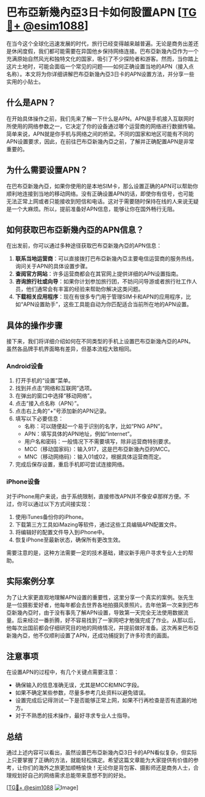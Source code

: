 # 巴布亞新幾內亞3日卡如何設置APN [[TG💪+ @esim1088](https://t.me/s/esim1088)]

在当今这个全球化迅速发展的时代，旅行已经变得越来越普遍。无论是商务出差还是休闲度假，我们都可能需要在异国他乡保持网络连接。巴布亞新幾內亞作为一个充满原始自然风光和独特文化的国家，吸引了不少探险者和游客。然而，当你踏上这片土地时，可能会面临一个常见的问题——如何正确设置当地的APN（接入点名称）。本文将为你详细讲解巴布亞新幾內亞3日卡的APN设置方法，并分享一些实用的小贴士。

## 什么是APN？

在开始具体操作之前，我们先来了解一下什么是APN。APN是手机接入互联网时所使用的网络参数之一，它决定了你的设备通过哪个运营商的网络进行数据传输。简单来说，APN就是你手机与网络之间的桥梁。不同的国家和地区可能有不同的APN设置要求，因此，在前往巴布亞新幾內亞之前，了解并正确配置APN是非常重要的。

## 为什么需要设置APN？

在巴布亞新幾內亞，如果你使用的是本地SIM卡，那么设置正确的APN可以帮助你顺利地连接到当地的移动网络。没有正确设置APN的话，即使你有信号，也可能无法正常上网或者只能接收到短信和电话。这对于需要随时保持在线的人来说无疑是一个大麻烦。所以，提前准备好APN信息，能够让你在国外畅行无阻。

## 如何获取巴布亞新幾內亞的APN信息？

在出发前，你可以通过多种途径获取巴布亞新幾內亞的APN信息：

1. **联系当地运营商**：可以直接拨打巴布亞新幾內亞主要电信运营商的服务热线，询问关于APN的具体设置步骤。
2. **查阅官方网站**：许多运营商都会在其官网上提供详细的APN设置指南。
3. **咨询旅行社或向导**：如果你计划参加旅行团，不妨问问导游或者旅行社工作人员，他们通常会有丰富的经验来帮助你解决这类问题。
4. **下载相关应用程序**：现在有很多专门用于管理SIM卡和APN的应用程序，比如“APN设置助手”，这些工具能自动为你匹配适合当前所在地的APN设置。

## 具体的操作步骤

接下来，我们将详细介绍如何在不同类型的手机上设置巴布亞新幾內亞的APN。虽然各品牌手机界面略有差异，但基本流程大致相同。

### Android设备

1. 打开手机的“设置”菜单。
2. 找到并点击“网络和互联网”选项。
3. 在弹出的窗口中选择“移动网络”。
4. 点击“接入点名称（APN）”。
5. 点击右上角的“+”号添加新的APN记录。
6. 填写以下必要信息：
   - 名称：可以随便起一个易于识别的名字，比如“PNG APN”。
   - APN：填写具体的APN地址，例如“internet”。
   - 用户名和密码：一般情况下不需要填写，除非运营商特别要求。
   - MCC（移动国家码）：输入917，这是巴布亞新幾內亞的MCC。
   - MNC（移动网络码）：输入01或02，根据具体运营商而定。
7. 完成后保存设置，重启手机即可尝试连接网络。

### iPhone设备

对于iPhone用户来说，由于系统限制，直接修改APN并不像安卓那样方便。不过，你可以通过以下方式间接实现：

1. 使用iTunes备份你的iPhone。
2. 下载第三方工具如iMazing等软件，通过这些工具编辑APN配置文件。
3. 将编辑好的配置文件导入到iPhone中。
4. 恢复iPhone至最新状态，确保所有更改生效。

需要注意的是，这种方法需要一定的技术基础，建议新手用户寻求专业人士的帮助。

## 实际案例分享

为了让大家更直观地理解APN设置的重要性，这里分享一个真实的案例。张先生是一位摄影爱好者，他每年都会去世界各地拍摄风景照片。去年他第一次来到巴布亞新幾內亞时，由于没有事先了解APN设置，导致第一天完全无法使用数据流量。后来经过一番折腾，好不容易找到了一家网吧才勉强完成了作业。从那以后，他每次出国前都会仔细研究目的地的网络情况，并提前做好准备。这次再来巴布亞新幾內亞，他不仅顺利设置了APN，还成功捕捉到了许多珍贵的画面。

## 注意事项

在设置APN的过程中，有几个关键点需要注意：

- 确保输入的信息准确无误，尤其是MCC和MNC字段。
- 如果不确定某些参数，尽量多参考几处资料以避免错误。
- 设置完成后记得测试一下是否能够正常上网，如果不行再检查是否有遗漏的地方。
- 对于不熟悉的技术操作，最好寻求专业人士指导。

## 总结

通过上述内容可以看出，虽然设置巴布亞新幾內亞3日卡的APN看似复杂，但实际上只要掌握了正确的方法，就能轻松搞定。希望这篇文章能为大家提供有价值的参考，让你们的海外之旅更加顺畅愉快！无论你是背包客、摄影师还是商务人士，合理规划好自己的网络需求总能带来意想不到的好处。

[[TG💪+ @esim1088](https://t.me/s/esim1088) ![Image](https://i.postimg.cc/4NQfJmqS/Snipaste-2025-05-13-00-14-12.png)]